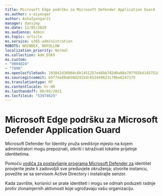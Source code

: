 ```yaml
---
title: Microsoft Edge podršku za Microsoft Defender Application Guard
ms.author: v-aiyengar
author: AshaIyengar21
manager: dansimp
ms.date: 12/05/2020
ms.audience: Admin
ms.topic: article
ms.service: o365-administration
ROBOTS: NOINDEX, NOFOLLOW
localization_priority: Normal
ms.collection: Adm_O365
ms.custom:
- "9004024"
- "7090"
ms.openlocfilehash: 193842d36004c6b1451257e46bb782d0a08e797f65b41457510339fb90aa7083
ms.sourcegitcommit: b5f7da89a650d2915dc652449623c78be6247175
ms.translationtype: MT
ms.contentlocale: hr-HR
ms.lasthandoff: 08/05/2021
ms.locfileid: "53974625"
---
```

# <a name="microsoft-edges-support-for-microsoft-defender-application-guard"></a>Microsoft Edge podršku za Microsoft Defender Application Guard

Microsoft Defender for Identity pruža središnje mjesto na kojem administratori mogu prepoznati, otkriti i istraživati lokalne prijetnje identitetima. 

Pomoću [vodiča za postavljanje programa Microsoft Defender za](https://admin.microsoft.com/AdminPortal/Home?#/modernonboarding/microsoftdefenderforidentitysetupguide) identitet provjerite jeste li zadovoljili sve preduvjete okruženja; stvorite instancu, povežite se sa servisom Active Directory i instalirajte senzor. 

Kada završite, korisnici se prate identiteti i mogu se odmah poduzeti radnje protiv zlonamjernih aktivnosti koje ugrožavaju vašu organizaciju.
